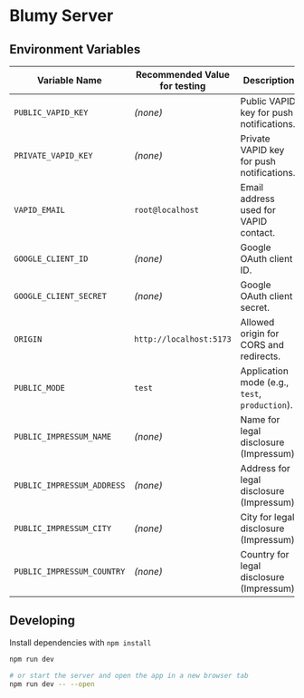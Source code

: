# Blumy Server

## Environment Variables

| Variable Name              | Recommended Value for testing            | Description                                      |
|----------------------------|-------------------------|--------------------------------------------------|
| `PUBLIC_VAPID_KEY`         | *(none)*                | Public VAPID key for push notifications.         |
| `PRIVATE_VAPID_KEY`        | *(none)*                | Private VAPID key for push notifications.        |
| `VAPID_EMAIL`              | `root@localhost`        | Email address used for VAPID contact.            |
| `GOOGLE_CLIENT_ID`         | *(none)*                | Google OAuth client ID.                          |
| `GOOGLE_CLIENT_SECRET`     | *(none)*                | Google OAuth client secret.                      |
| `ORIGIN`                   | `http://localhost:5173` | Allowed origin for CORS and redirects.           |
| `PUBLIC_MODE`              | `test`                  | Application mode (e.g., `test`, `production`).   |
| `PUBLIC_IMPRESSUM_NAME`    | *(none)*                | Name for legal disclosure (Impressum).           |
| `PUBLIC_IMPRESSUM_ADDRESS` | *(none)*                | Address for legal disclosure (Impressum).        |
| `PUBLIC_IMPRESSUM_CITY`    | *(none)*                | City for legal disclosure (Impressum).           |
| `PUBLIC_IMPRESSUM_COUNTRY` | *(none)*                | Country for legal disclosure (Impressum).        |

## Developing

Install dependencies with `npm install`

```bash
npm run dev

# or start the server and open the app in a new browser tab
npm run dev -- --open
```
